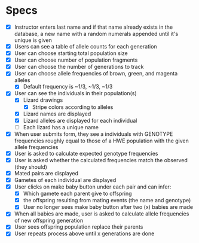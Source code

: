 # Specs

- [x] Instructor enters last name and if that name already exists in the database, a new name with a random numerals appended until it's unique is given
- [x] Users can see a table of allele counts for each generation
- [x] User can choose starting total population size
- [x] User can choose number of population fragments
- [x] User can choose the number of generations to track
- [x] User can choose allele frequencies of brown, green, and magenta alleles
  - [x] Default frequency is ~1/3, ~1/3, ~1/3
- [x] User can see the individuals in their population(s)
	- [x] Lizard drawings
		- [x] Stripe colors according to alleles
	- [x] Lizard names are displayed
	- [x] Lizard alleles are displayed for each individual
  - [ ] Each lizard has a unique name
- [x] When user submits form, they see a individuals with GENOTYPE frequencies roughly equal to those of a HWE population with the given allele frequencies
- [x] User is asked to calculate expected genotype frequencies
- [x] User is asked whether the calculated frequencies match the observed (they should)
- [x] Mated pairs are displayed
- [x] Gametes of each individual are displayed
- [x] User clicks on make baby button under each pair and can infer:
	- [x] Which gamete each parent give to offspring
	- [x] the offspring resulting from mating events (the name and genotype)
	- [x] User no longer sees make baby button after two (x) babies are made
- [x] When all babies are made, user is asked to calculate allele frequencies of new offspring generation
- [x] User sees offspring population replace their parents
- [x] User repeats process above until x generations are done
